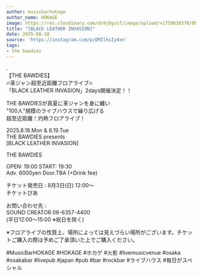 ```yaml
---
author: musicbarhokage
author_name: HOKAGE
image: https://res.cloudinary.com/ds9j0yzsf/image/upload/v1759820370/DMZlksIy4xn.jpg
title: "[BLACK LEATHER INVASION]"
date: 2025-08-18
source: 'https://instagram.com/p/DMZlksIy4xn'
tags:
- the bawdies
---
```

.<br>
【THE BAWDIES】<br>
🔥革ジャン超至近距離フロアライブ🔥<br>
「BLACK LEATHER INVASION」2days開催決定！！

THE BAWDIESが真夏に革ジャンを身に纏い<br>
"100人"規模のライブハウスで繰り広げる<br>
超至近距離！灼熱フロアライブ！

2025.8.18.Mon & 8.19.Tue<br>
THE BAWDIES presents<br>
[BLACK LEATHER INVASION]

THE BAWDIES

OPEN: 19:00 START: 19:30<br>
Adv. 6000yen Door.TBA (+Drink fee)

チケット発売日 : 8月3日(日) 12:00～<br>
チケットぴあ

お問い合わせ先 :<br>
SOUND CREATOR 06-6357-4400 <br>
(平日12:00～15:00 ※祝日を除く)

※フロアライブの性質上、場所によっては見えづらい場所がございます。チケットご購入の際は予めご了承頂いた上でご購入ください。

#MusicBarHOKAGE #HOKAGE #ホカゲ #火影 #livemusicvenue #osaka #osakabar #livepub #japan #pub #bar #rockbar #ライブハウス #毎日がスペシャル